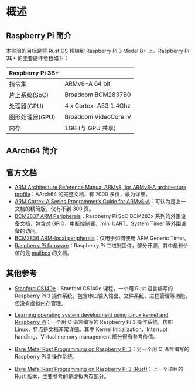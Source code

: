 # 概述

## Raspberry Pi 简介

本实验的目标是将 Rust OS 移植到 Raspberry Pi 3 Model B+ 上。Raspberry Pi 3B+ 的主要硬件参数如下：

| Raspberry Pi 3B+ | |
|-------|---------|
| 指令集 | ARMv8-A 64 bit |
| 片上系统(SoC) | Broadcom BCM2837B0 |
| 处理器(CPU) | 4 x Cortex-A53 1.4Ghz
| 图形处理器(GPU) | Broadcom VideoCore IV |
| 内存 | 1GB (与 GPU 共享) |

## AArch64 简介

## 官方文档

* [ARM Architecture Reference Manual ARMv8, for ARMv8-A architecture profile](https://static.docs.arm.com/ddi0487/da/DDI0487D_a_armv8_arm.pdf)：AArch64 的完整文档，有 7000 多页，最为详细。
* [ARM Cortex-A Series Programmer’s Guide for ARMv8-A](http://infocenter.arm.com/help/topic/com.arm.doc.den0024a/DEN0024A_v8_architecture_PG.pdf)：可认为是上一文档的精简版，仅有不到 300 页。
* [BCM2837 ARM Peripherals](https://web.stanford.edu/class/cs140e/docs/BCM2837-ARM-Peripherals.pdf)：Raspberry Pi SoC BCM283x 系列的外围设备文档，包含对 GPIO、中断控制器、mini UART、System Timer 等外围设备的访问。
* [BCM2836 ARM-local peripherals](https://www.raspberrypi.org/documentation/hardware/raspberrypi/bcm2836/QA7_rev3.4.pdf)：仅用于如何使用 ARM Generic Timer。
* [Raspberry Pi firmware](https://github.com/raspberrypi/firmware)：Raspberry Pi 二进制固件，部分开源，其中最有价值的是 [mailbox](https://github.com/raspberrypi/firmware/wiki) 的文档。

## 其他参考

* [Stanford CS140e](http://cs140e.stanford.edu/)：Stanford CS140e 课程，一个用 Rust 语言编写的 Raspberry Pi 3 操作系统，包含串口输入输出、文件系统、进程管理等功能，但没有虚拟内存管理。

* [Learning operating system development using Linux kernel and Raspberry Pi](https://github.com/s-matyukevich/raspberry-pi-os)：一个用 C 语言编写的 Raspberry Pi 3 操作系统，仿照 Linux，特点是文档非常详细。其中 Kernel Initialization、Interrupt handling、Virtual memory management 部分很有参考价值。

* [Bare Metal Rust Programming on Raspberry Pi 3](https://github.com/bztsrc/raspi3-tutorial)：另一个用 C 语言编写的 Raspberry Pi 3 操作系统。

* [Bare Metal Rust Programming on Raspberry Pi 3 (Rust)](https://github.com/rust-embedded/rust-raspi3-tutorial)：上一个项目的 Rust 版本，主要参考的是虚拟内存部分。
